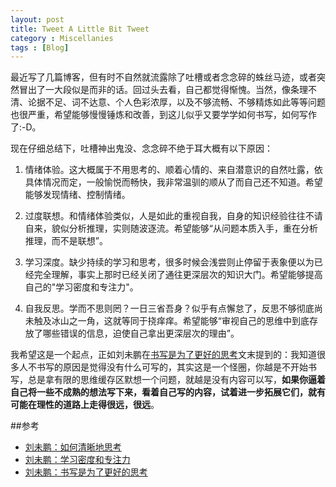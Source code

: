 ```yaml
---
layout: post
title: Tweet A Little Bit Tweet
category : Miscellanies
tags : [Blog]
---
```


最近写了几篇博客，但有时不自然就流露除了吐槽或者念念碎的蛛丝马迹，或者突然冒出了一大段似是而非的话。回过头去看，自己都觉得惭愧。当然，像条理不清、论据不足、词不达意、个人色彩浓厚，以及不够流畅、不够精炼如此等等问题也很严重，希望能够慢慢锤炼和改善，到这儿似乎又要学学如何书写，如何写作了:-D。

现在仔细总结下，吐槽神出鬼没、念念碎不绝于耳大概有以下原因：

1) 情绪体验。这大概属于不用思考的、顺着心情的、来自潜意识的自然吐露，依具体情况而定，一般愉悦而畅快，我非常温驯的顺从了而自己还不知道。希望能够发现情绪、控制情绪。

2) 过度联想。和情绪体验类似，人是如此的重视自我，自身的知识经验往往不请自来，貌似分析推理，实则随波逐流。希望能够“从问题本质入手，重在分析推理，而不是联想”。

3) 学习深度。缺少持续的学习和思考，很多时候会浅尝则止停留于表象便以为已经完全理解，事实上那时已经关闭了通往更深层次的知识大门。希望能够提高自己的"学习密度和专注力"。

4) 自我反思。学而不思则罔？一日三省吾身？似乎有点懈怠了，反思不够彻底尚未触及冰山之一角，这就等同于挠痒痒。希望能够“审视自己的思维中到底存放了哪些错误的信息，迫使自己拿出更深层次的理由”。

我希望这是一个起点，正如刘未鹏在[书写是为了更好的思考](http://mindhacks.cn/2009/02/09/writing-is-better-thinking/)文末提到的：我知道很多人不书写的原因是觉得没有什么可写的，其实这是一个怪圈，你越是不开始书写，总是拿有限的思维缓存区默想一个问题，就越是没有内容可以写，**如果你逼着自己将一些不成熟的想法写下来，看着自己写的内容，试着进一步拓展它们，就有可能在理性的道路上走得很远，很远**。

##参考

* [刘未鹏：如何清晰地思考](http://mindhacks.cn/2008/12/18/how-to-think-straight/)
* [刘未鹏：学习密度和专注力](http://mindhacks.cn/2007/05/24/learn-to-focus/)
* [刘未鹏：书写是为了更好的思考](http://mindhacks.cn/2009/02/09/writing-is-better-thinking/)
